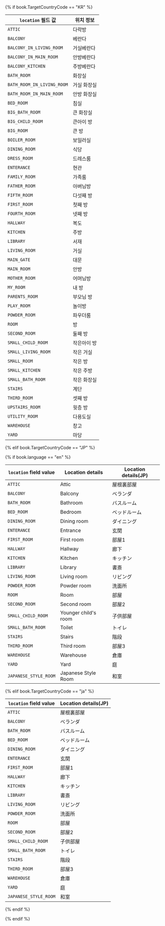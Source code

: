 {% if book.TargetCountryCode == "KR" %}

| `location` 필드 값 | 위치 정보          |
|------------------|------------------|
| `ATTIC`                     | 다락방  |
| `BALCONY`                   | 베란다  |
| `BALCONY_IN_LIVING_ROOM`    | 거실베란다  |
| `BALCONY_IN_MAIN_ROOM`      | 안방베란다  |
| `BALCONY_KITCHEN`           | 주방베란다  |
| `BATH_ROOM`                 | 화장실  |
| `BATH_ROOM_IN_LIVING_ROOM`  | 거실 화장실 |
| `BATH_ROOM_IN_MAIN_ROOM`    | 안방 화장실 |
| `BED_ROOM`                  | 침실 |
| `BIG_BATH_ROOM`             | 큰 화장실  |
| `BIG_CHILD_ROOM`            | 큰아이 방  |
| `BIG_ROOM`                  | 큰 방  |
| `BOILER_ROOM`               | 보일러실 |
| `DINING_ROOM`               | 식당 |
| `DRESS_ROOM`                | 드레스룸 |
| `ENTERANCE`                 | 현관 |
| `FAMILY_ROOM`               | 가족룸  |
| `FATHER_ROOM`               | 아버님방 |
| `FIFTH_ROOM`                | 다섯째 방  |
| `FIRST_ROOM`                | 첫째 방 |
| `FOURTH_ROOM`               | 넷째 방 |
| `HALLWAY`                   | 복도 |
| `KITCHEN`                   | 주방 |
| `LIBRARY`                   | 서재 |
| `LIVING_ROOM`               | 거실 |
| `MAIN_GATE`                 | 대문 |
| `MAIN_ROOM`                 | 안방 |
| `MOTHER_ROOM`               | 어머님방 |
| `MY_ROOM`                   | 내 방  |
| `PARENTS_ROOM`              | 부모님 방  |
| `PLAY_ROOM`                 | 놀이방  |
| `POWDER_ROOM`               | 파우더룸 |
| `ROOM`                      | 방  |
| `SECOND_ROOM`               | 둘째 방 |
| `SMALL_CHILD_ROOM`          | 작은아이 방 |
| `SMALL_LIVING_ROOM`         | 작은 거실  |
| `SMALL_ROOM`                | 작은 방 |
| `SMALL_KITCHEN`             | 작은 주방  |
| `SMALL_BATH_ROOM`           | 작은 화장실 |
| `STAIRS`                    | 계단 |
| `THIRD_ROOM`                | 셋째 방 |
| `UPSTAIRS_ROOM`             | 윗층 방 |
| `UTILITY_ROOM`              | 다용도실 |
| `WAREHOUSE`                 | 창고 |
| `YARD`                      | 마당 |

{% elif book.TargetCountryCode == "JP" %}

{% if book.language == "en" %}

| `location` field value |    Location details       |    Location details(JP)      |
|------------------|------------------|------------------|
| `ATTIC`                     | Attic                      | 屋根裏部屋  |
| `BALCONY`                   | Balcony                    | ベランダ |
| `BATH_ROOM`                 | Bathroom                   | バスルーム |
| `BED_ROOM`                  | Bedroom                    | ベッドルーム |
| `DINING_ROOM`               | Dining room                | ダイニング |
| `ENTERANCE`                 | Entrance                   | 玄関 |
| `FIRST_ROOM`                | First room                 | 部屋1 |
| `HALLWAY`                   | Hallway                    | 廊下 |
| `KITCHEN`                   | Kitchen                    | キッチン |
| `LIBRARY`                   | Library                    | 書斎 |
| `LIVING_ROOM`               | Living room                | リビング |
| `POWDER_ROOM`               | Powder room                | 洗面所 |
| `ROOM`                      | Room                       | 部屋 |
| `SECOND_ROOM`               | Second room                | 部屋2 |
| `SMALL_CHILD_ROOM`          | Younger child's room       | 子供部屋 |
| `SMALL_BATH_ROOM`           | Toilet                     | トイレ |
| `STAIRS`                    | Stairs                     | 階段 |
| `THIRD_ROOM`                | Third room                 | 部屋3 |
| `WAREHOUSE`                 | Warehouse                  | 倉庫 |
| `YARD`                      | Yard                       | 庭 |
| `JAPANESE_STYLE_ROOM`       | Japanese Style Room        | 和室 |

{% elif book.TargetCountryCode == "ja" %}

| `location` field value |    Location details(JP)      |
|------------------------|------------------------------|
| `ATTIC`                | 屋根裏部屋  |
| `BALCONY`              | ベランダ |
| `BATH_ROOM`            | バスルーム |
| `BED_ROOM`             | ベッドルーム |
| `DINING_ROOM`          | ダイニング |
| `ENTERANCE`            | 玄関 |
| `FIRST_ROOM`           | 部屋1 |
| `HALLWAY`              | 廊下 |
| `KITCHEN`              | キッチン |
| `LIBRARY`              | 書斎 |
| `LIVING_ROOM`          | リビング |
| `POWDER_ROOM`          | 洗面所 |
| `ROOM`                 | 部屋 |
| `SECOND_ROOM`          | 部屋2 |
| `SMALL_CHILD_ROOM`     | 子供部屋 |
| `SMALL_BATH_ROOM`      | トイレ |
| `STAIRS`               | 階段 |
| `THIRD_ROOM`           | 部屋3 |
| `WAREHOUSE`            | 倉庫 |
| `YARD`                 | 庭 |
| `JAPANESE_STYLE_ROOM`  | 和室 |

{% endif %}

{% endif %}
